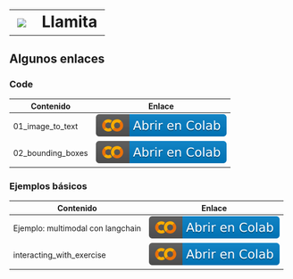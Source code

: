<h1>
<table><tr><td valign="center"><image src="assets/llamita.png"  width="100"></td><td>Llamita</td></tr></table>
</h1>

## Algunos enlaces

### Code

| Contenido                 | Enlace |
|---------------------------------|------|
| 01_image_to_text | [![](/assets/colab-badge-es.svg)](https://colab.research.google.com/github/frautn/llamita/blob/main/code/01_image_to_text.ipynb) |
| 02_bounding_boxes | [![](/assets/colab-badge-es.svg)](https://colab.research.google.com/github/frautn/llamita/blob/dev/code/02_bounding_boxes.ipynb) |


### Ejemplos básicos

| Contenido                 | Enlace |
|---------------------------------|------|
| Ejemplo: multimodal con langchain | [![](/assets/colab-badge-es.svg)](https://colab.research.google.com/github/frautn/llamita/blob/main/cosas/langchain_multimodal_prompts.ipynb) |
| interacting_with_exercise | [![](/assets/colab-badge-es.svg)](https://colab.research.google.com/github/frautn/llamita/blob/main/cosas/interacting_with_exercise.ipynb) |
